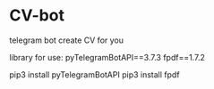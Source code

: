 # CV-bot
telegram bot create CV for you

library for use:
pyTelegramBotAPI==3.7.3
fpdf==1.7.2

pip3 install pyTelegramBotAPI
pip3 install fpdf
